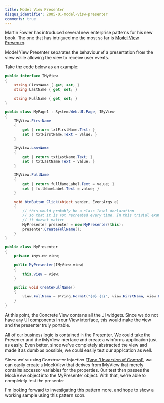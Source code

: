 ```yaml
---
title: Model View Presenter
disqus_identifier: 2005-01-model-view-presenter
comments: true
---
```


Martin Fowler has introduced several new enterprise patterns for his new book. The one that has intrigued me the most so far is [Model View Presenter][1].

Model View Presenter separates the behaviour of a presentation from the view while allowing the view to receive user events.

Take the code below as an example:

``` csharp
public interface IMyView
{
    string FirstName { get; set; }
    string LastName { get; set; }

    string FullName { get; set; }
}

public class MyPage1 : System.Web.UI.Page, IMyView
{
    IMyView.FirstName
    {
        get { return txtFirstName.Text; }
        set { txtFirstName.Text = value; }
    }

    IMyView.LastName
    {
        get { return txtLastName.Text; }
        set { txtLastName.Text = value; }
    }

    IMyView.FullName
    {
        get { return fullNameLabel.Text = value; }
        set { fullNameLabel.Text = value; }
    }

    void btnButton_Click(object sender, EventArgs e)
    {
        // this would probably be a class level declaration
        // so that it is not recreated every time. In this trivial example,
        // it doesnt matter
        MyPresenter presenter = new MyPresenter(this);
        presenter.CreateFullName();
    }
}

public class MyPresenter
{
    private IMyView view;

    public MyPresenter(IMyView view)
    {
        this.view = view;
    }

    public void CreateFullName()
    {
        view.FullName = String.Format("{0} {1}", view.FirstName, view.LastName);
    }
}
```

At this point, the Concrete View contains all the UI widgets. Since we do not have any UI components in our View interface, this would make the view and the presenter truly portable.

All of our business logic is contained in the Presenter. We could take the Presenter and the IMyView interface and create a winforms application just as easily. Even better, since we've completely abstracted the view and made it as dumb as possible, we could easily test our application as well.

Since we're using Constructor Injection ([Type 3 Inversion of Control][2]), we can easily create a MockView that derives from IMyView that merely contains accessor variables for the properties. Our test then passes the MockView object into the MyPresenter object. With that, we're able to completely test the presenter.

I'm looking forward to investigating this pattern more, and hope to show a working sample using this pattern soon.

[1]:http://martinfowler.com/eaaDev/ModelViewPresenter.html
[2]:http://www.martinfowler.com/articles/injection.html
